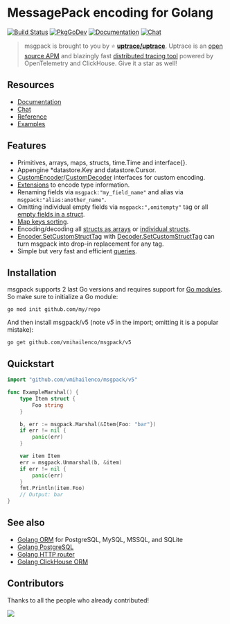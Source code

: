 # MessagePack encoding for Golang

[![Build Status](https://travis-ci.org/vmihailenco/msgpack.svg)](https://travis-ci.org/vmihailenco/msgpack)
[![PkgGoDev](https://pkg.go.dev/badge/github.com/vmihailenco/msgpack/v5)](https://pkg.go.dev/github.com/vmihailenco/msgpack/v5)
[![Documentation](https://img.shields.io/badge/msgpack-documentation-informational)](https://msgpack.uptrace.dev/)
[![Chat](https://discordapp.com/api/guilds/752070105847955518/widget.png)](https://discord.gg/rWtp5Aj)

> msgpack is brought to you by :star: [**uptrace/uptrace**](https://github.com/uptrace/uptrace).
> Uptrace is an [open source APM](https://uptrace.dev/get/open-source-apm.html) and blazingly fast
> [distributed tracing tool](https://get.uptrace.dev/compare/distributed-tracing-tools.html) powered
> by OpenTelemetry and ClickHouse. Give it a star as well!

## Resources

- [Documentation](https://msgpack.uptrace.dev)
- [Chat](https://discord.gg/rWtp5Aj)
- [Reference](https://pkg.go.dev/github.com/vmihailenco/msgpack/v5)
- [Examples](https://pkg.go.dev/github.com/vmihailenco/msgpack/v5#pkg-examples)

## Features

- Primitives, arrays, maps, structs, time.Time and interface{}.
- Appengine \*datastore.Key and datastore.Cursor.
- [CustomEncoder]/[CustomDecoder] interfaces for custom encoding.
- [Extensions](https://pkg.go.dev/github.com/vmihailenco/msgpack/v5#example-RegisterExt) to encode
  type information.
- Renaming fields via `msgpack:"my_field_name"` and alias via `msgpack:"alias:another_name"`.
- Omitting individual empty fields via `msgpack:",omitempty"` tag or all
  [empty fields in a struct](https://pkg.go.dev/github.com/vmihailenco/msgpack/v5#example-Marshal-OmitEmpty).
- [Map keys sorting](https://pkg.go.dev/github.com/vmihailenco/msgpack/v5#Encoder.SetSortMapKeys).
- Encoding/decoding all
  [structs as arrays](https://pkg.go.dev/github.com/vmihailenco/msgpack/v5#Encoder.UseArrayEncodedStructs)
  or
  [individual structs](https://pkg.go.dev/github.com/vmihailenco/msgpack/v5#example-Marshal-AsArray).
- [Encoder.SetCustomStructTag] with [Decoder.SetCustomStructTag] can turn msgpack into drop-in
  replacement for any tag.
- Simple but very fast and efficient
  [queries](https://pkg.go.dev/github.com/vmihailenco/msgpack/v5#example-Decoder.Query).

[customencoder]: https://pkg.go.dev/github.com/vmihailenco/msgpack/v5#CustomEncoder
[customdecoder]: https://pkg.go.dev/github.com/vmihailenco/msgpack/v5#CustomDecoder
[encoder.setcustomstructtag]:
  https://pkg.go.dev/github.com/vmihailenco/msgpack/v5#Encoder.SetCustomStructTag
[decoder.setcustomstructtag]:
  https://pkg.go.dev/github.com/vmihailenco/msgpack/v5#Decoder.SetCustomStructTag

## Installation

msgpack supports 2 last Go versions and requires support for
[Go modules](https://github.com/golang/go/wiki/Modules). So make sure to initialize a Go module:

```shell
go mod init github.com/my/repo
```

And then install msgpack/v5 (note _v5_ in the import; omitting it is a popular mistake):

```shell
go get github.com/vmihailenco/msgpack/v5
```

## Quickstart

```go
import "github.com/vmihailenco/msgpack/v5"

func ExampleMarshal() {
    type Item struct {
        Foo string
    }

    b, err := msgpack.Marshal(&Item{Foo: "bar"})
    if err != nil {
        panic(err)
    }

    var item Item
    err = msgpack.Unmarshal(b, &item)
    if err != nil {
        panic(err)
    }
    fmt.Println(item.Foo)
    // Output: bar
}
```

## See also

- [Golang ORM](https://github.com/uptrace/bun) for PostgreSQL, MySQL, MSSQL, and SQLite
- [Golang PostgreSQL](https://bun.uptrace.dev/postgres/)
- [Golang HTTP router](https://github.com/uptrace/bunrouter)
- [Golang ClickHouse ORM](https://github.com/uptrace/go-clickhouse)

## Contributors

Thanks to all the people who already contributed!

<a href="https://github.com/vmihailenco/msgpack/graphs/contributors">
  <img src="https://contributors-img.web.app/image?repo=vmihailenco/msgpack" />
</a>
